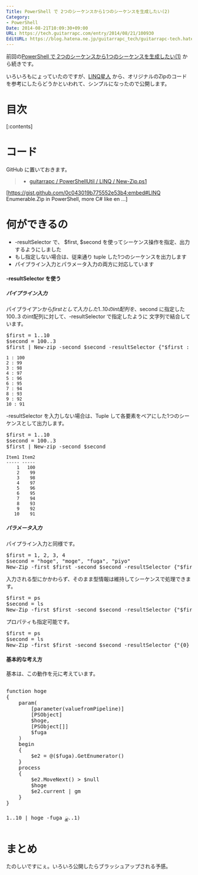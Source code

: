 ```yaml
---
Title: PowerShell で 2つのシーケンスから1つのシーケンスを生成したい(2)
Category:
- PowerShell
Date: 2014-08-21T10:09:30+09:00
URL: https://tech.guitarrapc.com/entry/2014/08/21/100930
EditURL: https://blog.hatena.ne.jp/guitarrapc_tech/guitarrapc-tech.hatenablog.com/atom/entry/12921228815730847208
---
```


前回の[PowerShell で 2つのシーケンスから1つのシーケンスを生成したい(1)](http://tech.guitarrapc.com/entry/2014/08/20/054159) から続きです。

いろいろもにょっていたのですが、[LINQ星人](https://twitter.com/neuecc) から、オリジナルのZipのコードを参考にしたらどうかといわれて、シンプルになったので公開します。

# 目次

[:contents]

# コード

GitHub に置いておきます。

> - [guitarrapc / PowerShellUtil / LINQ / New-Zip.ps1](https://github.com/guitarrapc/PowerShellUtil/blob/master/LINQ/New-Zip.ps1)

[https://gist.github.com/0c043019b775552e53b4:embed#LINQ Enumerable.Zip in PowerShell, more C# like en ...]

# 何ができるの

- -resultSelector で、 $first, $second を使ってシーケンス操作を指定、出力するようにしました
- もし指定しない場合は、従来通り tuple した1つのシーケンスを出力します
- パイプライン入力とパラメータ入力の両方に対応しています

#### -resultSelector を使う

##### パイプライン入力

パイプライアンから$first として入力した 1..10 のint配列を、$second に指定した 100..3 のint配列に対して、-resultSelector で指定したように 文字列で結合しています。

<pre class="brush: powershell;">
$first = 1..10
$second = 100..3
$first | New-zip -second $second -resultSelector {"$first &#58; $second"}
</pre>

```
1 : 100
2 : 99
3 : 98
4 : 97
5 : 96
6 : 95
7 : 94
8 : 93
9 : 92
10 : 91
```


-resultSelector を入力しない場合は、Tuple して各要素をペアにした1つのシーケンスとして出力します。

<pre class="brush: powershell;">
$first = 1..10
$second = 100..3
$first | New-zip -second $second
</pre>

```
Item1 Item2
----- -----
    1   100
    2    99
    3    98
    4    97
    5    96
    6    95
    7    94
    8    93
    9    92
   10    91
```

##### パラメータ入力


パイプライン入力と同様です。

<pre class="brush: powershell;">
$first = 1, 2, 3, 4
$second = "hoge", "moge", "fuga", "piyo"
New-Zip -first $first -second $second -resultSelector {"$first &#58; $second"}
</pre>


入力される型にかかわらず、そのまま型情報は維持してシーケンスで処理できます。

<pre class="brush: powershell;">
$first = ps
$second = ls
New-Zip -first $first -second $second -resultSelector {"$first &#58; $second"}
</pre>

プロパティも指定可能です。
<pre class="brush: powershell;">
$first = ps
$second = ls
New-Zip -first $first -second $second -resultSelector {"{0} &#58; {1}" -f $first.id, $second.fullname}
</pre>


#### 基本的な考え方

基本は、この動作を元に考えています。

<pre class="brush: powershell;">

function hoge 
{
    param&#40
        &#91;parameter&#40valuefromPipeline&#41&#93;
        &#91;PSObject&#93;
        $hoge, 
        &#91;PSObject&#91;&#93;&#93;
        $fuga
    &#41
    begin
    {
        $e2 = @&#40$fuga&#41.GetEnumerator&#40&#41
    }
    process
    {
        $e2.MoveNext&#40&#41 &gt; $null
        $hoge
        $e2.current | gm
    }
}

1..10 | hoge -fuga &#4010..1&#41
</pre>


# まとめ

たのしいですにぇ。いろいろ公開したらブラッシュアップされる予感。
